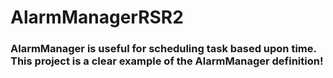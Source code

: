 # AlarmManagerRSR2
### AlarmManager is useful for scheduling task based upon time. This project is a clear example of the AlarmManager definition!
